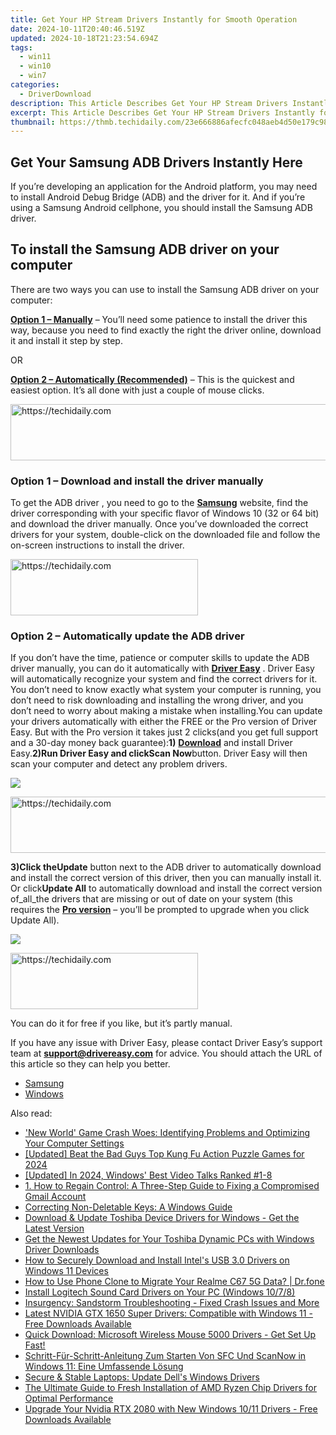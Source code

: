 ```yaml
---
title: Get Your HP Stream Drivers Instantly for Smooth Operation
date: 2024-10-11T20:40:46.519Z
updated: 2024-10-18T21:23:54.694Z
tags:
  - win11
  - win10
  - win7
categories:
  - DriverDownload
description: This Article Describes Get Your HP Stream Drivers Instantly for Smooth Operation
excerpt: This Article Describes Get Your HP Stream Drivers Instantly for Smooth Operation
thumbnail: https://thmb.techidaily.com/23e666886afecfc048aeb4d50e179c98091d3b2c26e2cdba7c6a4087f68cf287.jpg
---
```


## Get Your Samsung ADB Drivers Instantly Here

If you’re developing an application for the Android platform, you may need to install Android Debug Bridge (ADB) and the driver for it. And if you’re using a Samsung Android cellphone, you should install the Samsung ADB driver.

## To install the Samsung ADB driver on your computer

There are two ways you can use to install the Samsung ADB driver on your computer:

[**Option 1 – Manually**](https://tools.techidaily.com/drivereasy/download/) – You’ll need some patience to install the driver this way, because you need to find exactly the right the driver online, download it and install it step by step.

OR

**[Option 2 – Automatically (Recommended)](https://www.drivereasy.com/knowledge/samsung-adb-driver-download/#option2)**  – This is the quickest and easiest option. It’s all done with just a couple of mouse clicks.

<!-- affiliate ads begin -->
<a href="https://ephamedtechinc.pxf.io/c/5597632/2136621/26400" target="_top" id="2136621">
  <img src="//a.impactradius-go.com/display-ad/26400-2136621" border="0" alt="https://techidaily.com" width="728" height="90"/>
</a>
<img height="0" width="0" src="https://ephamedtechinc.pxf.io/i/5597632/2136621/26400" style="position:absolute;visibility:hidden;" border="0" />
<!-- affiliate ads end -->

### **Option 1 –**  **Download and install the driver manually**

To get the ADB driver , you need to go to the **[Samsung](https://shop-links.co/link/?exclusive=1&publisher_slug=itechdaily19598&url=https%3A%2F%2Fwww.samsung.com%2F)**  website, find the driver corresponding with your specific flavor of Windows 10 (32 or 64 bit) and download the driver manually. Once you’ve downloaded the correct drivers for your system, double-click on the downloaded file and follow the on-screen instructions to install the driver.

<!-- affiliate ads begin -->
<a href="https://aligracehair.sjv.io/c/5597632/2087248/19272" target="_top" id="2087248">
  <img src="//a.impactradius-go.com/display-ad/19272-2087248" border="0" alt="https://techidaily.com" width="300" height="90"/>
</a>
<img height="0" width="0" src="https://aligracehair.sjv.io/i/5597632/2087248/19272" style="position:absolute;visibility:hidden;" border="0" />
<!-- affiliate ads end -->

### **Option 2 –  Automatically update the ADB driver**

 If you don’t have the time, patience or computer skills to update the ADB driver manually, you can do it automatically with **[Driver Easy](https://tools.techidaily.com/drivereasy/download/)**  .  Driver Easy will automatically recognize your system and find the correct drivers for it. You don’t need to know exactly what system your computer is running, you don’t need to risk downloading and installing the wrong driver, and you don’t need to worry about making a mistake when installing.You can update your drivers automatically with either the FREE or the Pro version of Driver Easy. But with the Pro version it takes just 2 clicks(and you get full support and a 30-day money back guarantee):**1)** [**Download**](https://tools.techidaily.com/drivereasy/download/) and install Driver Easy.**2)**Run Driver Easy and click**Scan Now**button. Driver Easy will then scan your computer and detect any problem drivers.

![](https://images.drivereasy.com/wp-content/uploads/2018/07/img_5b3dc1c9de503.jpg)

<!-- affiliate ads begin -->
<a href="https://appsumo.8odi.net/c/5597632/2144288/7443" target="_top" id="2144288">
  <img src="//a.impactradius-go.com/display-ad/7443-2144288" border="0" alt="https://techidaily.com" width="728" height="90"/>
</a>
<img height="0" width="0" src="https://appsumo.8odi.net/i/5597632/2144288/7443" style="position:absolute;visibility:hidden;" border="0" />
<!-- affiliate ads end -->

**3)**Click the**Update** button next to the ADB driver to automatically download and install the correct version of this driver, then you can manually install it. Or click**Update All** to automatically download and install the correct version of_all_the drivers that are missing or out of date on your system (this requires the **[Pro version](https://tools.techidaily.com/drivereasy/download/)** – you’ll be prompted to upgrade when you click Update All).

![](https://images.drivereasy.com/wp-content/uploads/2018/07/img_5b3dc1e84296a.jpg)

<!-- affiliate ads begin -->
<a href="https://sentrypc.7eer.net/c/5597632/398449/3022" target="_top" id="398449">
  <img src="//a.impactradius-go.com/display-ad/3022-398449" border="0" alt="https://techidaily.com" width="300" height="90"/>
</a>
<img height="0" width="0" src="https://sentrypc.7eer.net/i/5597632/398449/3022" style="position:absolute;visibility:hidden;" border="0" />
<!-- affiliate ads end -->

 You can do it for free if you like, but it’s partly manual.

 If you have any issue with Driver Easy, please contact Driver Easy’s support team at **[support@drivereasy.com](https://tools.techidaily.com/drivereasy/download/)**  for advice. You should attach the URL of this article so they can help you better.

* [Samsung](https://tools.techidaily.com/drivereasy/download/)
* [Windows](https://tools.techidaily.com/drivereasy/download/)

<ins class="adsbygoogle"
     style="display:block"
     data-ad-format="autorelaxed"
     data-ad-client="ca-pub-7571918770474297"
     data-ad-slot="1223367746"></ins>

<ins class="adsbygoogle"
     style="display:block"
     data-ad-client="ca-pub-7571918770474297"
     data-ad-slot="8358498916"
     data-ad-format="auto"
     data-full-width-responsive="true"></ins>

<span class="atpl-alsoreadstyle">Also read:</span>
<div><ul>
<li><a href="https://program-issues.techidaily.com/new-world-game-crash-woes-identifying-problems-and-optimizing-your-computer-settings/"><u>'New World' Game Crash Woes: Identifying Problems and Optimizing Your Computer Settings</u></a></li>
<li><a href="https://screen-sharing-recording.techidaily.com/updated-beat-the-bad-guys-top-kung-fu-action-puzzle-games-for-2024/"><u>[Updated] Beat the Bad Guys Top Kung Fu Action Puzzle Games for 2024</u></a></li>
<li><a href="https://screen-sharing-recording.techidaily.com/updated-in-2024-windows-best-video-talks-ranked-1-8/"><u>[Updated] In 2024, Windows' Best Video Talks Ranked #1-8</u></a></li>
<li><a href="https://win-hot.techidaily.com/1-how-to-regain-control-a-three-step-guide-to-fixing-a-compromised-gmail-account/"><u>1. How to Regain Control: A Three-Step Guide to Fixing a Compromised Gmail Account</u></a></li>
<li><a href="https://windows11.techidaily.com/correcting-non-deletable-keys-a-windows-guide/"><u>Correcting Non-Deletable Keys: A Windows Guide</u></a></li>
<li><a href="https://driver-download.techidaily.com/download-and-update-toshiba-device-drivers-for-windows-get-the-latest-version/"><u>Download & Update Toshiba Device Drivers for Windows - Get the Latest Version</u></a></li>
<li><a href="https://driver-download.techidaily.com/get-the-newest-updates-for-your-toshiba-dynamic-pcs-with-windows-driver-downloads/"><u>Get the Newest Updates for Your Toshiba Dynamic PCs with Windows Driver Downloads</u></a></li>
<li><a href="https://driver-download.techidaily.com/how-to-securely-download-and-install-intels-usb-30-drivers-on-windows-11-devices/"><u>How to Securely Download and Install Intel's USB 3.0 Drivers on Windows 11 Devices</u></a></li>
<li><a href="https://android-transfer.techidaily.com/how-to-use-phone-clone-to-migrate-your-realme-c67-5g-data-drfone-by-drfone-transfer-from-android-transfer-from-android/"><u>How to Use Phone Clone to Migrate Your Realme C67 5G Data? | Dr.fone</u></a></li>
<li><a href="https://driver-download.techidaily.com/install-logitech-sound-card-drivers-on-your-pc-windows-1078/"><u>Install Logitech Sound Card Drivers on Your PC (Windows 10/7/8)</u></a></li>
<li><a href="https://win-blog.techidaily.com/insurgency-sandstorm-troubleshooting-fixed-crash-issues-and-more/"><u>Insurgency: Sandstorm Troubleshooting - Fixed Crash Issues and More</u></a></li>
<li><a href="https://driver-download.techidaily.com/latest-nvidia-gtx-1650-super-drivers-compatible-with-windows-11-free-downloads-available/"><u>Latest NVIDIA GTX 1650 Super Drivers: Compatible with Windows 11 - Free Downloads Available</u></a></li>
<li><a href="https://driver-download.techidaily.com/1722969690076-quick-download-microsoft-wireless-mouse-5000-drivers-get-set-up-fast/"><u>Quick Download: Microsoft Wireless Mouse 5000 Drivers - Get Set Up Fast!</u></a></li>
<li><a href="https://win-exceptional.techidaily.com/schritt-fur-schritt-anleitung-zum-starten-von-sfc-und-scannow-in-windows-11-eine-umfassende-losung/"><u>Schritt-Für-Schritt-Anleitung Zum Starten Von SFC Und ScanNow in Windows 11: Eine Umfassende Lösung</u></a></li>
<li><a href="https://driver-install.techidaily.com/secure-and-stable-laptops-update-dells-windows-drivers/"><u>Secure & Stable Laptops: Update Dell's Windows Drivers</u></a></li>
<li><a href="https://driver-download.techidaily.com/the-ultimate-guide-to-fresh-installation-of-amd-ryzen-chip-drivers-for-optimal-performance/"><u>The Ultimate Guide to Fresh Installation of AMD Ryzen Chip Drivers for Optimal Performance</u></a></li>
<li><a href="https://driver-download.techidaily.com/upgrade-your-nvidia-rtx-2080-with-new-windows-1011-drivers-free-downloads-available/"><u>Upgrade Your Nvidia RTX 2080 with New Windows 10/11 Drivers - Free Downloads Available</u></a></li>
</ul></div>

